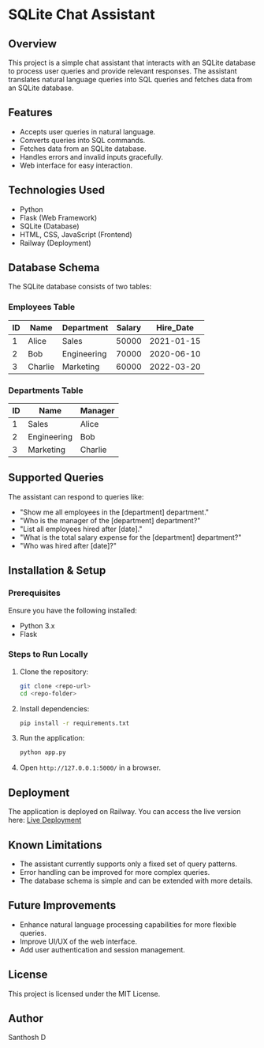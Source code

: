 # SQLite Chat Assistant

## Overview
This project is a simple chat assistant that interacts with an SQLite database to process user queries and provide relevant responses. The assistant translates natural language queries into SQL queries and fetches data from an SQLite database.

## Features
- Accepts user queries in natural language.
- Converts queries into SQL commands.
- Fetches data from an SQLite database.
- Handles errors and invalid inputs gracefully.
- Web interface for easy interaction.

## Technologies Used
- Python
- Flask (Web Framework)
- SQLite (Database)
- HTML, CSS, JavaScript (Frontend)
- Railway (Deployment)

## Database Schema
The SQLite database consists of two tables:

### Employees Table
| ID | Name  | Department  | Salary | Hire_Date  |
|----|-------|------------|--------|------------|
| 1  | Alice | Sales      | 50000  | 2021-01-15 |
| 2  | Bob   | Engineering| 70000  | 2020-06-10 |
| 3  | Charlie | Marketing | 60000  | 2022-03-20 |

### Departments Table
| ID | Name        | Manager  |
|----|------------|---------|
| 1  | Sales      | Alice   |
| 2  | Engineering| Bob     |
| 3  | Marketing  | Charlie |

## Supported Queries
The assistant can respond to queries like:
- "Show me all employees in the [department] department."
- "Who is the manager of the [department] department?"
- "List all employees hired after [date]."
- "What is the total salary expense for the [department] department?"
- "Who was hired after [date]?"

## Installation & Setup
### Prerequisites
Ensure you have the following installed:
- Python 3.x
- Flask

### Steps to Run Locally
1. Clone the repository:
   ```bash
   git clone <repo-url>
   cd <repo-folder>
   ```
2. Install dependencies:
   ```bash
   pip install -r requirements.txt
   ```
3. Run the application:
   ```bash
   python app.py
   ```
4. Open `http://127.0.0.1:5000/` in a browser.

## Deployment
The application is deployed on Railway. You can access the live version here:
[Live Deployment](https://web-production-32cc3.up.railway.app/)

## Known Limitations
- The assistant currently supports only a fixed set of query patterns.
- Error handling can be improved for more complex queries.
- The database schema is simple and can be extended with more details.

## Future Improvements
- Enhance natural language processing capabilities for more flexible queries.
- Improve UI/UX of the web interface.
- Add user authentication and session management.

## License
This project is licensed under the MIT License.

## Author
Santhosh D

